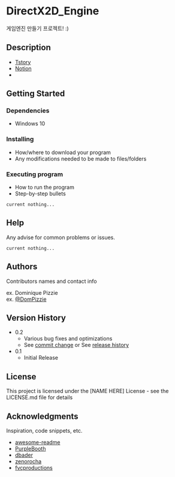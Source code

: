 # DirectX2D_Engine

게임엔진 만들기 프로젝트! :)

## Description
* [Tstory](https://kingo-of-tensorflow.tistory.com/category/DirectX11_2D)
* [Notion](https://www.notion.so/DirectX2D-57b6d5d810174410b7a1fe68371c2a1f)
* 
## Getting Started

### Dependencies

* Windows 10

### Installing

* How/where to download your program
* Any modifications needed to be made to files/folders

### Executing program

* How to run the program
* Step-by-step bullets

```
current nothing...
```

## Help

Any advise for common problems or issues.

```
current nothing...
```

## Authors

Contributors names and contact info

ex. Dominique Pizzie  
ex. [@DomPizzie](https://twitter.com/dompizzie)

## Version History

* 0.2
    * Various bug fixes and optimizations
    * See [commit change]() or See [release history]()
* 0.1
    * Initial Release

## License

This project is licensed under the [NAME HERE] License - see the LICENSE.md file for details

## Acknowledgments

Inspiration, code snippets, etc.
* [awesome-readme](https://github.com/matiassingers/awesome-readme)
* [PurpleBooth](https://gist.github.com/PurpleBooth/109311bb0361f32d87a2)
* [dbader](https://github.com/dbader/readme-template)
* [zenorocha](https://gist.github.com/zenorocha/4526327)
* [fvcproductions](https://gist.github.com/fvcproductions/1bfc2d4aecb01a834b46)
